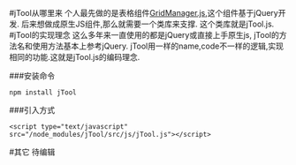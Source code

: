 #jTool从哪里来
个人最先做的是表格组件[GridManager.js](http://www.lovejavascript.com/plugIn/GridManager/demo2.html),这个组件基于jQuery开发.
后来想做成原生JS组件,那么就需要一个类库来支撑. 这个类库就是jTool.js.
#jTool的实现理念
这么多年来一直使用的都是jQuery或直接上手原生js, jTool的方法名和使用方法基本上参考jQuery.
jTool用一样的name,code不一样的逻辑,实现相同的功能.这就是jTool.js的编码理念.


###安装命令
```
npm install jTool
```
###引入方式
```
<script type="text/javascript" src="/node_modules/jTool/src/js/jTool.js"></script>
```
#其它
待编辑